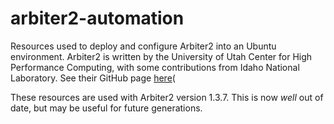# arbiter2-automation

Resources used to deploy and configure Arbiter2 into an Ubuntu environment.  Arbiter2 is written by the University of Utah Center for High Performance Computing, with some contributions from Idaho National Laboratory.  See their GitHub page [here](https://github.com/CHPC-UofU/arbiter2)(

These resources are used with Arbiter2 version 1.3.7.  This is now _well_ out of date, but may be useful for future generations.
